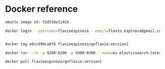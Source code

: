 # Docker reference

```bash {.copy-clip}
ubuntu image id: f2d318e114cb
```

```bash {.copy-clip}
docker login --username=flavioespinoza --email=flavio.espinoza@gmail.com


docker tag e0cc990ca8f8 flavioespinoza/goflavio:version1
```


```bash {.copy-clip}
docker run --rm -p 9200:9200 -p 9300:9300 --name=es elasticsearch:latest -Des.network.host=0.0.0.
```

```bash {.copy-clip}
docker pull flavioespinoza/goflavio:version1
```